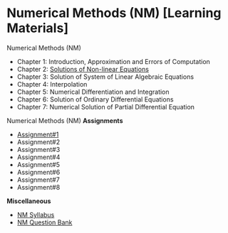 # Numerical Methods (NM) [Learning Materials]
Numerical Methods (NM)
- Chapter 1: Introduction, Approximation and Errors of Computation
- Chapter 2: [Solutions of Non-linear Equations](https://github.com/KhCE/NM/blob/master/Chapter_1_and_2_Roots_of_Nonlinear_Equations.pdf)
- Chapter 3: Solution of System of Linear Algebraic Equations
- Chapter 4: Interpolation
- Chapter 5: Numerical Differentiation and Integration
- Chapter 6: Solution of Ordinary Differential Equations
- Chapter 7: Numerical Solution of Partial Differential Equation

Numerical Methods (NM) **Assignments**
- [Assignment#1](https://github.com/KhCE/NM/blob/master/Assignment_1.pdf)
- Assignment#2
- Assignment#3
- Assignment#4
- Assignment#5
- Assignment#6
- Assignment#7
- Assignment#8

**Miscellaneous**
- [NM Syllabus](https://github.com/KhCE/NM/blob/master/NumericalMethods_Syllabus.pdf)
- [NM Question Bank](https://github.com/KhCE/NM/blob/master/NM_QuestionBank.pdf)

